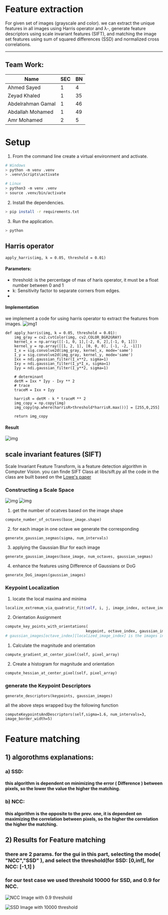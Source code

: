 # Feature extraction 
For given set of images (grayscale and color). we can extract the unique features in all images using Harris operator and λ-, generate feature descriptors using scale invariant features (SIFT), and matching the image set features using sum of squared differences (SSD) and normalized cross correlations.

---

## Team Work:

| Name | SEC | BN |
| ----------- | ----------- | ----------- |
| Ahmed Sayed | 1 | 4 |
| Zeyad Khaled | 1 | 35 |
| Abdelrahman Gamal | 1 | 46 |
| Abdallah Mohamed  | 1 | 49 |
| Amr Mohamed | 2 | 5 |

# Setup
1. From the command line create a virtual environment and activate.
```sh
# Windows
> python -m venv .venv
> .venv\Scripts\activate

# Linux
> python3 -m venv .venv
> source .venv/bin/activate
```

2. Install the dependencies.
```sh
> pip install -r requirements.txt
```

3. Run the application.
```sh
> python 
```

## Harris operator

```
apply_harris(img, k = 0.05, threshold = 0.01)
```
#### Parameters:
* threshold: is the percentage of max of haris operator, it must be a float number between 0 and 1
* k: Sensitivity factor to separate corners from edges.
* 
#### Implementation

we implement a code for using harris operator to extract the features from images.
![img1](images/harris_rule.png)

```
def apply_harris(img, k = 0.05, threshold = 0.01):
    img_gray = cv2.cvtColor(img, cv2.COLOR_BGR2GRAY)
    kernel_x = np.array([[-1, 0, 1],[-2, 0, 2],[-1, 0, 1]])
    kernel_y = np.array([[1, 2, 1], [0, 0, 0], [-1, -2, -1]])
    I_x = sig.convolve2d(img_gray, kernel_x, mode='same')
    I_y = sig.convolve2d(img_gray, kernel_y, mode='same')
    Ixx = ndi.gaussian_filter(I_x**2, sigma=1)
    Ixy = ndi.gaussian_filter(I_y*I_x, sigma=1)
    Iyy = ndi.gaussian_filter(I_y**2, sigma=1)

    # determinant
    detM = Ixx * Iyy - Ixy ** 2
    # trace
    traceM = Ixx + Iyy
        
    harrisR = detM - k * traceM ** 2
    img_copy = np.copy(img)
    img_copy[np.where(harrisR>threshold*harrisR.max())] = [255,0,255]
   
    return img_copy
```

#### Result
![img](results/harris.png)

## scale invariant features (SIFT)
Scale Invariant Feature Transform, is a feature detection algorithm in Computer Vision.
you can finde SIFT Class at libs/sift.py all the code in the class are built based on the [Lowe's paper](https://www.cs.ubc.ca/~lowe/papers/ijcv04.pdf)

### Constructing a Scale Space

![img](images/eq1.png)
![img](images/eq2.png)

1. get the number of ocatves based on the image shape 

```
compute_number_of_octaves(base_image.shape) 
```
2. for each image in one octave we generate the corresponding

```
generate_gaussian_segmas(sigma, num_intervals)
```
3. applying the Gaussian Blur for each image 

```
generate_gaussian_images(base_image, num_octaves, gaussian_segmas)
```
4. enhance the features using Difference of Gaussians or DoG

```
generate_DoG_images(gaussian_images)
```
### Keypoint Localization
1. locate the local maxima and minima

```python
localize_extremum_via_quadratic_fit(self, i, j, image_index, octave_index, num_intervals, dog_images_in_octave, sigma, contrast_threshold, image_border_width, eigenvalue_ratio=10, num_attempts_until_convergence=5) # i , j the index of the pixel
```
2. Orientation Assignment

```python
compute_key_points_with_orientations(
                                    keypoint, octave_index, gaussian_images[octave_index][localized_image_index])
# gaussian_images[octave_index][localized_image_index] is the images in the ocatve
```
1. Calculate the magnitude and orientation

```
compute_gradient_at_center_pixel(self, pixel_array)
``` 
   2. Create a histogram for magnitude and orientation
```
compute_hessian_at_center_pixel(self, pixel_array)
```
### generate the Keypoint Descriptors

```
generate_descriptors(keypoints, gaussian_images)
```
all the above steps wrapped buy the following function 

```
computeKeypointsAndDescriptors(self,sigma=1.6, num_intervals=3, image_border_width=5)
```
# Feature matching 
## 1) algorothms explanations:
### a) SSD:
#### this algorithm is dependent on minimizing the error ( Difference ) between pixels, so the lower the value the higher the matching.
### b) NCC:
#### this algorithm is the opposite to the prev. one, it is dependent on maximizing the correlation between pixels, so the higher the correlation the higher the matching.
## 2) Results for Feature matching
### there are 2 params. for the gui in this part, selecting the mode( "NCC","SSD" ), and select the threshold(for SSD: [0,inf[, for NCC: [-1,1] )
### for our test case we used threshold 10000 for SSD, and 0.9 for NCC.
![ NCC Image with 0.9 threshold](results/ncc.png)

![ SSD Image with 10000 threshold](results/ssd.png)
